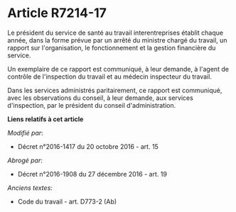 # Article R7214-17

Le président du service de santé au travail interentreprises établit chaque année, dans la forme prévue par un arrêté du
ministre chargé du travail, un rapport sur l'organisation, le fonctionnement et la gestion financière du service.

Un exemplaire de ce rapport est communiqué, à leur demande, à l'agent de contrôle de l'inspection du travail et au médecin
inspecteur du travail. 

Dans les services administrés paritairement, ce rapport est communiqué, avec les observations du conseil, à leur demande, aux
services d'inspection, par le président du conseil d'administration.

**Liens relatifs à cet article**

_Modifié par_:

  - Décret n°2016-1417 du 20 octobre 2016 - art. 15

_Abrogé par_:

  - Décret n°2016-1908 du 27 décembre 2016 - art. 19

_Anciens textes_:

  - Code du travail - art. D773-2 (Ab)
